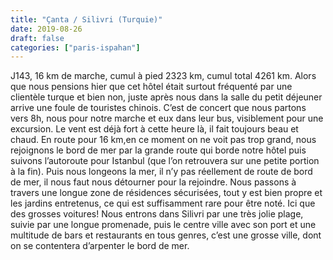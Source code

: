 ```yaml
---
title: "Çanta / Silivri (Turquie)"
date: 2019-08-26
draft: false
categories: ["paris-ispahan"]
---
```


J143, 16 km de marche, cumul à pied 2323 km, cumul total 4261 km.
Alors que nous pensions hier que cet hôtel était surtout fréquenté par une clientèle turque et bien non, juste après nous dans la salle du petit déjeuner arrive une foule de touristes chinois. C’est de concert que nous partons vers 8h, nous pour notre marche et eux dans leur bus, visiblement pour une excursion.
Le vent est déjà fort à cette heure là, il fait toujours beau et chaud. En route pour 16 km,en ce moment on ne voit pas trop grand, nous rejoignons le bord de mer par la grande route qui borde notre hôtel puis suivons l’autoroute pour Istanbul (que l’on retrouvera sur une petite portion à la fin). Puis nous longeons la mer, il n’y pas réellement de route de bord de mer, il nous faut nous détourner pour la rejoindre. Nous passons à travers une longue zone de résidences sécurisées, tout y est bien propre et les jardins entretenus, ce qui est suffisamment rare pour être noté. Ici que des grosses voitures! Nous entrons dans Silivri par une très jolie plage, suivie par une longue promenade, puis le centre ville avec son port et une multitude de bars et restaurants en tous genres, c’est une grosse ville, dont on se contentera d’arpenter le bord de mer.
